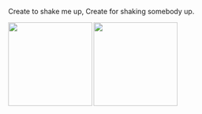 <p>
  Create to shake me up,
  Create for shaking somebody up.
</p>

<a href="https://github.com/5h4k3m3">
  <img align="left" height="170px" src="https://github-readme-stats.vercel.app/api?username=5h4k3m3&count_private=true&show_icons=true&theme=dracula" />
</a>
<a href="https://github.com/5h4k3m3">
  <img align="left" height="170px" src="https://github-readme-stats.vercel.app/api/top-langs/?username=5h4k3m3&layout=compact&theme=dracula" />
</a>
